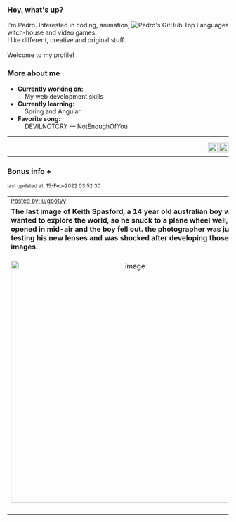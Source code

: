 ### Hey, what's up?
<img align="right" alt="Pedro's GitHub Top Languages" src="https://github-readme-stats.vercel.app/api/top-langs/?username=PedrosUsername&exclude_repo=HW2&layout=compact" />

I'm Pedro. Interested in coding, animation, witch-house and video games.<br>
I like different, creative and original stuff.<br><br>
Welcome to my profile!

### More about me
- **Currently working on:**  
&nbsp;&nbsp;&nbsp;&nbsp;My web development skills
- **Currently learning:**  
&nbsp;&nbsp;&nbsp;&nbsp;Spring and Angular
- **Favorite song:**  
&nbsp;&nbsp;&nbsp;&nbsp;DEVILNOTCRY — NotEnoughOfYou
___
[<img align="right" alt="LinkedIn" width="22px" src="https://cdn.jsdelivr.net/npm/simple-icons@v3/icons/linkedin.svg" />][linkedin]
&nbsp;&nbsp;
[<img align="right" alt="Email" width="22px" src="https://cdn.jsdelivr.net/npm/simple-icons@v3/icons/gmail.svg" />][gmail]
___

### Bonus info +

<p align="left"><sub>last updated at: 15-Feb-2022 03:52:30</sub></p>

|   |
| --- |
| <sub>[Posted by: u/gootyy][source]</sub> |
| **The last image of Keith Spasford, a 14 year old australian boy who wanted to explore the world, so he snuck to a plane wheel well, it opened in mid-air and the boy fell out. the photographer was just testing his new lenses and was shocked after developing those images.** | 
|<p align="center"> <img alt="image" src="https://i.redd.it/12aovscuhwg81.jpg" width="550" /> </p>|
|   |

  



  
  
  
[linkedin]: https://linkedin.com/in/pedro-h-r-gomes-8a487b14a/
[gmail]: mailto:pilique11@gmail.com
[source]: https://www.reddit.com/r/interestingasfuck/comments/soskk6/the_last_image_of_keith_spasford_a_14_year_old/
[PushshiftAPI]: https://github.com/pushshift/api